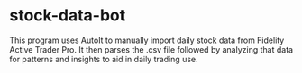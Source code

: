 # stock-data-bot
This program uses AutoIt to manually import daily stock data from Fidelity Active Trader Pro. It then parses the .csv file followed by analyzing that data for patterns and insights to aid in daily trading use.
